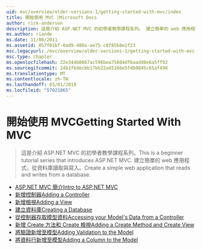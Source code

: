 ```yaml
---
uid: mvc/overview/older-versions-1/getting-started-with-mvc/index
title: 開始使用 MVC |Microsoft Docs
author: rick-anderson
description: 這是介紹 ASP.NET MVC 的初學者教學課程系列。 建立簡單的 web 應用程式，從資料庫讀取與寫入。
ms.author: riande
ms.date: 11/08/2011
ms.assetid: 057f01bf-0ad9-488a-ae75-c8f85b8e1f23
msc.legacyurl: /mvc/overview/older-versions-1/getting-started-with-mvc
msc.type: chapter
ms.openlocfilehash: 22e344b0667ac596bea75884df6aadd8e6a5ff92
ms.sourcegitcommit: 24b1f6decbb17bb22a45166e5fdb0845c65af498
ms.translationtype: MT
ms.contentlocale: zh-TW
ms.lasthandoff: 03/01/2019
ms.locfileid: "57021865"
---
```

<a name="getting-started-with-mvc"></a><span data-ttu-id="85cd3-104">開始使用 MVC</span><span class="sxs-lookup"><span data-stu-id="85cd3-104">Getting Started With MVC</span></span>
====================
> <span data-ttu-id="85cd3-105">這是介紹 ASP.NET MVC 的初學者教學課程系列。</span><span class="sxs-lookup"><span data-stu-id="85cd3-105">This is a beginner tutorial series that introduces ASP.NET MVC.</span></span> <span data-ttu-id="85cd3-106">建立簡單的 web 應用程式，從資料庫讀取與寫入。</span><span class="sxs-lookup"><span data-stu-id="85cd3-106">Create a simple web application that reads and writes from a database.</span></span>


- [<span data-ttu-id="85cd3-107">ASP.NET MVC 簡介</span><span class="sxs-lookup"><span data-stu-id="85cd3-107">Intro to ASP.NET MVC</span></span>](getting-started-with-mvc-part1.md)
- [<span data-ttu-id="85cd3-108">新增控制器</span><span class="sxs-lookup"><span data-stu-id="85cd3-108">Adding a Controller</span></span>](getting-started-with-mvc-part2.md)
- [<span data-ttu-id="85cd3-109">新增檢視</span><span class="sxs-lookup"><span data-stu-id="85cd3-109">Adding a View</span></span>](getting-started-with-mvc-part3.md)
- [<span data-ttu-id="85cd3-110">建立資料庫</span><span class="sxs-lookup"><span data-stu-id="85cd3-110">Creating a Database</span></span>](getting-started-with-mvc-part4.md)
- [<span data-ttu-id="85cd3-111">從控制器存取模型資料</span><span class="sxs-lookup"><span data-stu-id="85cd3-111">Accessing your Model's Data from a Controller</span></span>](getting-started-with-mvc-part5.md)
- [<span data-ttu-id="85cd3-112">新增 Create 方法和 Create 檢視</span><span class="sxs-lookup"><span data-stu-id="85cd3-112">Adding a Create Method and Create View</span></span>](getting-started-with-mvc-part6.md)
- [<span data-ttu-id="85cd3-113">將驗證新增至模型</span><span class="sxs-lookup"><span data-stu-id="85cd3-113">Adding Validation to the Model</span></span>](getting-started-with-mvc-part7.md)
- [<span data-ttu-id="85cd3-114">將資料行新增至模型</span><span class="sxs-lookup"><span data-stu-id="85cd3-114">Adding a Column to the Model</span></span>](getting-started-with-mvc-part8.md)
